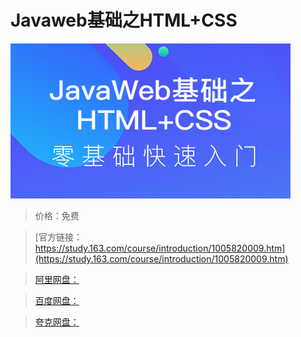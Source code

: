 # Javaweb基础之HTML+CSS

![img](../../../assets/study163/free/23b82060-5aeb-4cad-91d9-842b8865b660.png)

> 价格：免费

> [官方链接：https://study.163.com/course/introduction/1005820009.htm](https://study.163.com/course/introduction/1005820009.htm)

> [阿里网盘：]()

> [百度网盘：]()

> [夸克网盘：]()

